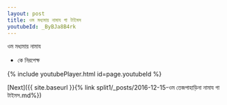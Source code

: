 ```yaml
---
layout: post
title: ওম মধ্যমায় নামায গা টাইমস
youtubeId: _ByBJa8B4rk
---
```

 
 
 ওম মধ্যমায় নামায  
 
 -  কে নিরপেক্ষ 
 
  
 
  
 
 
 
 
 
 


{% include youtubePlayer.html id=page.youtubeId %}
 
[Next]({{ site.baseurl }}{% link  split1/_posts/2016-12-15-ওম তেজপাহাড়িনা নামায গা টাইমস.md%})
 
